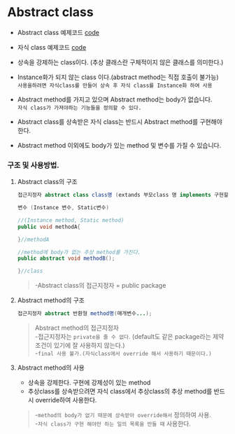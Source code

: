Abstract class
===
* Abstract class 예제코드 [code](https://github.com/LeeWoooo/SIST_Class/blob/master/Java/Day(20.11.10)/Abstract_Class/AbstractSuper)
* 자식 class 예제코드 [code](https://github.com/LeeWoooo/SIST_Class/blob/master/Java/Day(20.11.10)/Abstract_Class/AbstractSub)

* 상속을 강제하는 class이다. (추상 클래스란 구체적이지 않은 클래스를 의미한다.)
* Instance화가 되지 않는 class 이다.(abstract method는 직접 호출이 불가능)<br>
  `사용을하려면 자식class를 만들어 상속 후 자식 class를 Instance화 하여 사용`
  
* Abstract method를 가지고 있으며 Abstract method는 body가 없습니다. <br>
  `자식 class가 가져야하는 기능들을 정의할 수 있다.`

* Abstract class를 상속받은 자식 class는 반드시 Abstract method를 구현해야 한다.

* Abstract method 이외에도 body가 있는 method 및 변수를 가질 수 있습니다.

### 구조 및 사용방법.

1. Abstract class의 구조
    ```java
    접근지정자 abstract class class명 (extands 부모class 명 implements 구현할 inteface...) {
    
    변수 (Instance 변수, Static변수)
    
    //(Instance method, Static method)
    public void methodA{
    
    }//methodA

    //method에 body가 없는 추상 method를 가진다.
    public abstract void methodB();
    
    }//class
    ```

    >-Abstract class의 접근지정자 = public package

2. Abstract method의 구조
    ```java
    접근지정자 abstract 반환형 method명(매개변수...);
    ```
    >Abstract method의 접근지정자 <br>
    -접근지정자는 `private을 줄 수 없다`. (default도 같은 package라는 제약조건이 있기에
    잘 사용하지 않는다.) <br>
    -`final 사용 불가.(자식class에서 override 해서 사용하기 때문이다.)`

3. Abstract method의 사용

    * 상속을 강제한다. 구현에 강제성이 있는 method
    * 추상class를 상속받으려면 자식 class에서 추상class의 추상 method를 반드시 override하여 사용한다.
    >-`method의 body가 없기 때문에 상속받아 override해서` 정의하여 사용. <br>
    -`자식 class가 구현 해야만 하는 일의 목록을 만들 때` 사용한다.
